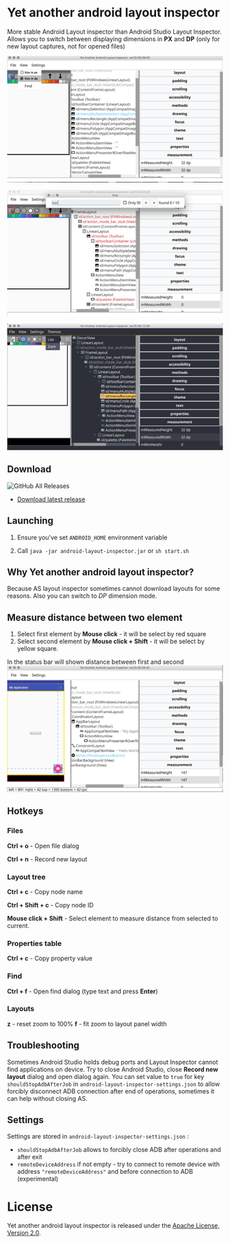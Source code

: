 # Yet another android layout inspector

More stable Android Layout inspector than Android Studio Layout Inspector.
Allows you to switch between displaying dimensions in **PX** and **DP** (only for new layout captures, not for opened files)

![preview](assets/preview.png)

![Searching mode](assets/find.png)

![Themes](assets/themes.png)

## Download
![GitHub All Releases](https://img.shields.io/github/downloads/Grigory-Rylov/android-layout-inspector/total?color=%234caf50&style=for-the-badge)  
- [Download latest release](https://github.com/Grigory-Rylov/android-layout-inspector/releases)

## Launching
1) Ensure you've set `ANDROID_HOME` environment variable

2) Call `java -jar android-layout-inspector.jar` or `sh start.sh`

## Why Yet another android layout inspector?
Because AS layout inspector sometimes cannot download layouts for some reasons.
Also you can switch to *DP* dimension mode.

## Measure distance between two element
1) Select first element by **Mouse click** - it will be select by red square
2) Select second element by **Mouse click + Shift** - it will be select by yellow square.

In the status bar will shown distance between first and second
![measurement](assets/measurement.png)


## Hotkeys
### Files
**Ctrl + o** - Open file dialog

**Ctrl + n** - Record new layout

### Layout tree
**Ctrl + c** - Copy node name

**Ctrl + Shift + c** - Copy node ID

**Mouse click + Shift** - Select element to measure distance from selected to current.

### Properties table
**Ctrl + c** - Copy property value

### Find
**Ctrl + f** - Open find dialog (type text and press **Enter**)

### Layouts
**z** - reset zoom to 100%
**f** - fit zoom to layout panel width

## Troubleshooting
Sometimes Android Studio holds debug ports and Layout Inspector cannot find applications on device.
Try to close Android Studio, close **Record new layout** dialog and open dialog again.
You can set value to `true` for key `shouldStopAdbAfterJob` in `android-layout-inspector-settings.json` to allow forcibly disconnect ADB connection after end of operations, sometimes it can help without closing AS.

## Settings
Settings are stored in `android-layout-inspector-settings.json` :

 - `shouldStopAdbAfterJob` allows to forcibly close ADB after operations and after exit
 - `remoteDeviceAddress` if not empty - try to connect to remote device with address `"remoteDeviceAddress"` and before connection to ADB (experimental)

# License

Yet another android layout inspector is released under the [Apache License, Version 2.0](LICENSE.txt).
